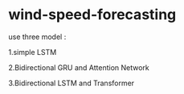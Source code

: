 # wind-speed-forecasting
use three model :

1.simple LSTM

2.Bidirectional GRU and Attention Network

3.Bidirectional LSTM and Transformer
